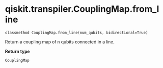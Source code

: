 # qiskit.transpiler.CouplingMap.from\_line

`classmethod CouplingMap.from_line(num_qubits, bidirectional=True)`

Return a coupling map of n qubits connected in a line.

**Return type**

`CouplingMap`
